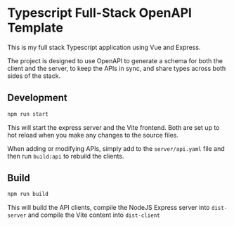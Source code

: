 # Typescript Full-Stack OpenAPI Template

This is my full stack Typescript application using Vue and Express.

The project is designed to use OpenAPI to generate a schema for both the client and the server, to keep the APIs in sync, and share types across both sides of the stack.


## Development

```bash
npm run start
```

This will start the express server and the Vite frontend. Both are set up to hot reload when you make any changes to the source files.

When adding or modifying APIs, simply add to the `server/api.yaml` file and then run `build:api` to rebuild the clients.

## Build

```bash
npm run build
```

This will build the API clients, compile the NodeJS Express server into `dist-server` and compile the Vite content into `dist-client`
